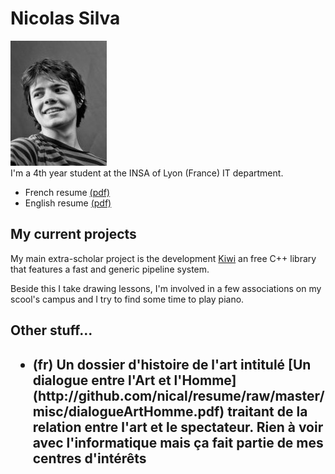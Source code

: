 <h1> Nicolas Silva </h1>
<img src='http://github.com/nical/resume/raw/master/images/portrait.jpg' border='0' />
<br/>
I'm a 4th year student at the INSA of Lyon (France) IT department.

* French resume [(pdf)](http://github.com/nical/resume/raw/master/fr/NicolasSilva.pdf)
* English resume [(pdf)](http://github.com/nical/resume/raw/master/eng/NicolasSilva.pdf)

<h2> My current projects </h2>

My main extra-scholar project is the development [Kiwi](http://github.com/nical/kiwi/) an free C++ library that features a fast and generic pipeline system.

Beside this I take drawing lessons, I'm involved in a few associations on my scool's campus and I try to find some time to play piano.

<h2> Other stuff... <h2/>

<ul>
 <li> (fr) Un dossier d'histoire de l'art intitulé [Un dialogue entre l'Art et l'Homme](http://github.com/nical/resume/raw/master/misc/dialogueArtHomme.pdf) traitant de la relation entre l'art et le spectateur. Rien à voir avec l'informatique mais ça fait partie de mes centres d'intérêts </li>
</ul>
